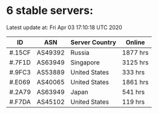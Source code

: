 # 6 stable servers:

Latest update at: Fri Apr 03 17:10:18 UTC 2020

| ID | ASN | Server Country | Online |
| -- | --- | -------------- | ------ |
| #.15CF | AS49392 | Russia | 1877 hrs |
| #.7F1D | AS63949 | Singapore | 3125 hrs |
| #.9FC3 | AS53889 | United States | 333 hrs |
| #.E069 | AS40065 | United States | 1861 hrs |
| #.2A79 | AS63949 | Japan | 541 hrs |
| #.F7DA | AS45102 | United States | 119 hrs |

